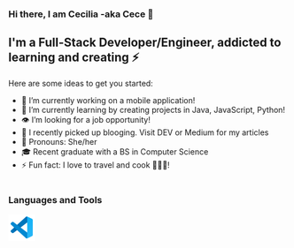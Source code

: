 ### Hi there, I am Cecilia -aka Cece 👋

## I'm a Full-Stack Developer/Engineer, addicted to learning and creating ⚡

Here are some ideas to get you started:

- 🔭 I’m currently working on a mobile application!
- 🌱 I’m currently learning by creating projects in Java, JavaScript, Python!
- 👁 I’m looking for a job opportunity!
- 📝 I recently picked up blooging. Visit DEV or Medium for my articles
- 🌟 Pronouns: She/her
- 🎓 Recent graduate with a BS in Computer Science
- ⚡ Fun fact: I love to travel and cook 👩🏻‍🍳! 
#

### Languages and Tools
![VSCode Logo](/icons/icons8-visual-studio-code-2019-48.png)


